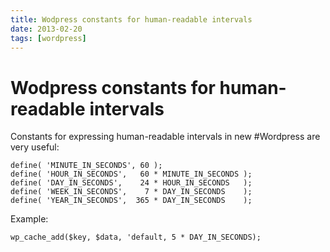 ```yaml
---
title: Wodpress constants for human-readable intervals
date: 2013-02-20
tags: [wordpress]
---
```


# Wodpress constants for human-readable intervals

Constants for expressing human-readable intervals in new #Wordpress are very useful:

```
define( 'MINUTE_IN_SECONDS', 60 );
define( 'HOUR_IN_SECONDS',   60 * MINUTE_IN_SECONDS );
define( 'DAY_IN_SECONDS',    24 * HOUR_IN_SECONDS   );
define( 'WEEK_IN_SECONDS',    7 * DAY_IN_SECONDS    );
define( 'YEAR_IN_SECONDS',  365 * DAY_IN_SECONDS    );
```

Example:

```
wp_cache_add($key, $data, 'default, 5 * DAY_IN_SECONDS);
```
